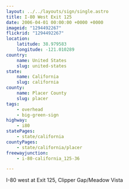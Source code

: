 ```yaml
---
layout: ../../layouts/sign/single.astro
title: I-80 West Exit 125
date: 2006-04-01 00:00:00 +0000 +0000
imageid: "1294492267"
flickrid: "1294492267"
location:
    latitude: 38.979583
    longitude: -121.010289
country:
    name: United States
    slug: united-states
state:
    name: California
    slug: california
county:
    name: Placer County
    slug: placer
tags:
    - overhead
    - big-green-sign
highway:
    - i80
statePages:
    - state/california
countyPages:
    - state/california/placer
freewayjunction:
    - i-80-california_125-36

---
```

I-80 west at Exit 125, Clipper Gap/Meadow Vista